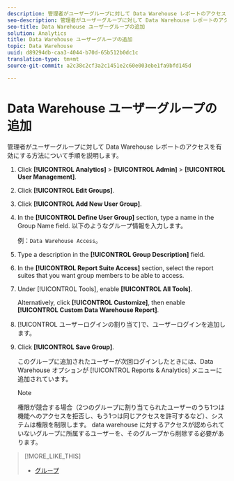 ```yaml
---
description: 管理者がユーザーグループに対して Data Warehouse レポートのアクセスを有効にする方法について手順を説明します。
seo-description: 管理者がユーザーグループに対して Data Warehouse レポートのアクセスを有効にする方法について手順を説明します。
seo-title: Data Warehouse ユーザーグループの追加
solution: Analytics
title: Data Warehouse ユーザーグループの追加
topic: Data Warehouse
uuid: d89294db-caa3-4044-b70d-65b512b0dc1c
translation-type: tm+mt
source-git-commit: a2c38c2cf3a2c1451e2c60e003ebe1fa9bfd145d

---
```



# Data Warehouse ユーザーグループの追加

管理者がユーザーグループに対して Data Warehouse レポートのアクセスを有効にする方法について手順を説明します。

1. Click **[!UICONTROL Analytics]** &gt; **[!UICONTROL Admin]** &gt; **[!UICONTROL User Management]**.
1. Click **[!UICONTROL Edit Groups]**.
1. Click **[!UICONTROL Add New User Group]**.
1. In the **[!UICONTROL Define User Group]** section, type a name in the Group Name field. 以下のようなグループ情報を入力します。

   例：`Data Warehouse Access`。
1. Type a description in the **[!UICONTROL Group Description]** field.
1. In the **[!UICONTROL Report Suite Access]** section, select the report suites that you want group members to be able to access.
1. Under [!UICONTROL Tools], enable **[!UICONTROL All Tools]**.

   Alternatively, click **[!UICONTROL Customize]**, then enable **[!UICONTROL Custom Data Warehouse Report]**.

1. [!UICONTROL ユーザーログインの割り当て]で、ユーザーログインを追加します。
1. Click **[!UICONTROL Save Group]**.

   このグループに追加されたユーザーが次回ログインしたときには、Data Warehouse オプションが [!UICONTROL Reports &amp; Analytics] メニューに追加されています。

   >[!NOTE]
   >
   >権限が競合する場合（2つのグループに割り当てられたユーザーのうち1つは機能へのアクセスを拒否し、もう1つは同じアクセスを許可するなど）、システムは権限を制限します。 data warehouse に対するアクセスが認められていないグループに所属するユーザーを、そのグループから削除する必要があります。

>[!MORE_LIKE_THIS]
>
>* [グループ ](/help/admin/user-management2/c-user-groups/groups.md)

